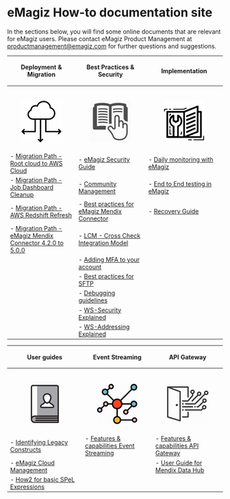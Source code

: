 # eMagiz How-to documentation site
In the sections below, you will find some online documents that are relevant for eMagiz users. Please contact eMagiz Product Management at productmanagement@emagiz.com for further questions and suggestions.

| <p align="center">**Deployment & Migration**</p>| <p align="center">**Best Practices & Security**</p>| <p align="center">**Implementation**</p>|
| ------ | ------ | ------ |
|<img width=600/><p align="center"><img src="../../img/howto/Deployment_icon.png">|<img width=600/><p align="center"><img src="../../img/howto/BestPractice_icon.jpg"></p>|<img width=600/><p align="center"><img src="../../img/howto/How2_icon.png"></p>|
| - [Migration Path - Root cloud to AWS Cloud](migrate-root2aws.md)|- [eMagiz Security Guide](security-guide.md) |- [Daily monitoring with eMagiz](daily-monitoring.md) |
| - [Migration Path - Job Dashboard Cleanup](migration-path-job-dashboard-cleanup.md) | - [Community Management](community-management.md)| - [End to End testing in eMagiz](end2end-testing.md)|
| - [Migration Path - AWS Redshift Refresh](migration-path-aws-redshift-refresh.md) |- [Best practices for eMagiz Mendix Connector](Bestpractices-emagizmendix-connector.md) | - [Recovery Guide](recovery-guide.md) |
| - [Migration Path - eMagiz Mendix Connector 4.2.0 to 5.0.0](migration-path-emagiz-mendix-connector-4.2.0-to-5.0.0.md) | - [LCM - Cross Check Integration Model](life-cycle-management.md)| |
| | - [Adding MFA to your account](add-mfa-userlevel.md)| |
| | - [Best practices for SFTP](sftp-best-practice.md)| |
| | - [Debugging guidelines](debugging-guidelines.md)| |
| | - [WS-Security Explained](ws-security.md) | |
| | - [WS-Addressing Explained](ws-addressing.md) |  |

| <p align="center">**User guides**</p>| <p align="center">**Event Streaming**</p>| <p align="center">**API Gateway**</p>|
| ------ | ------ | ------ |
|<img width=800/><p align="center"><img  src="../../img/howto/UserGuide_icon.png"></p>|<img width=800/><p align="center"><img  src="../../img/howto/EventStreaming.png"></p>|<img width=800/><p align="center"><img  src="../../img/howto/API_Gateway.png"></p>|
|- [Identifying Legacy Constructs](userguide-legacyconstructs.md) | - [Features & capabilities Event Streaming](release-note-eventstreaming.md) | - [Features & capabilities API Gateway](apigw-releasenotes.md)|
|- [eMagiz Cloud Management](managing-emagizcloud.md) | | - [ User Guide for Mendix Data Hub](userguide-apigateway-odata-datahub.md)|
|- [How2 for basic SPeL Expressions](spelexpr-simpleguide.md) | | |